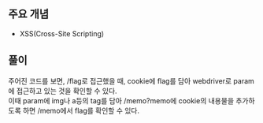 ## 주요 개념

- XSS(Cross-Site Scripting)

## 풀이

주어진 코드를 보면, /flag로 접근했을 때, cookie에 flag를 담아 webdriver로 param에 접근하고 있는 것을 확인할 수 있다.  
이때 param에 img나 a등의 tag를 담아 /memo?memo에 cookie의 내용물을 추가하도록 하면 /memo에서 flag를 확인할 수 있다.
